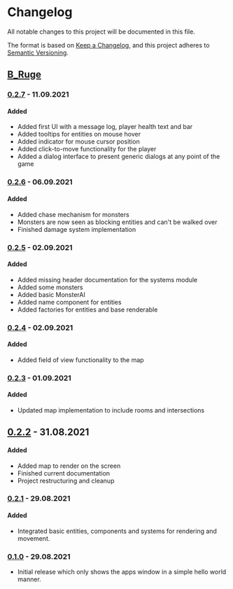 # Changelog
All notable changes to this project will be documented in this file.

The format is based on [Keep a Changelog](https://keepachangelog.com/en/1.0.0/),
and this project adheres to [Semantic Versioning](https://semver.org/spec/v2.0.0.html).

## [B_Ruge]

### [0.2.7] - 11.09.2021

#### Added

* Added first UI with a message log, player health text and bar
* Added tooltips for entities on mouse hover
* Added indicator for mouse cursor position
* Added click-to-move functionality for the player
* Added a dialog interface to present generic dialogs at any point of the game

### [0.2.6] - 06.09.2021

#### Added

* Added chase mechanism for monsters
* Monsters are now seen as blocking entities and can't be walked over
* Finished damage system implementation

### [0.2.5] - 02.09.2021

#### Added

* Added missing header documentation for the systems module
* Added some monsters
* Added basic MonsterAI
* Added name component for entities
* Added factories for entities and base renderable

### [0.2.4] - 02.09.2021

#### Added

* Added field of view functionality to the map

### [0.2.3] - 01.09.2021

#### Added

* Updated map implementation to include rooms and intersections

## [0.2.2] - 31.08.2021

#### Added

* Added map to render on the screen
* Finished current documentation
* Project restructuring and cleanup

### [0.2.1] - 29.08.2021

#### Added

* Integrated basic entities, components and systems for rendering and movement.

### [0.1.0] - 29.08.2021

* Initial release which only shows the apps window in a simple hello world manner.

[B_Ruge]: https://github.com/SebastianRiga/B_Ruge
[0.2.7]: https://github.com/SebastianRiga/B_Ruge/releases/tag/v0.2.7
[0.2.6]: https://github.com/SebastianRiga/B_Ruge/releases/tag/v0.2.6
[0.2.5]: https://github.com/SebastianRiga/B_Ruge/releases/tag/v0.2.5
[0.2.4]: https://github.com/SebastianRiga/B_Ruge/releases/tag/v0.2.4
[0.2.3]: https://github.com/SebastianRiga/B_Ruge/releases/tag/v0.2.3
[0.2.2]: https://github.com/SebastianRiga/B_Ruge/releases/tag/v0.2.2
[0.2.1]: https://github.com/SebastianRiga/B_Ruge/releases/tag/v0.2.1
[0.1.0]: https://github.com/SebastianRiga/B_Ruge/releases/tag/v0.1.0
